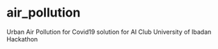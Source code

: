 # air_pollution
Urban Air Pollution for Covid19 solution for AI Club University of Ibadan Hackathon
